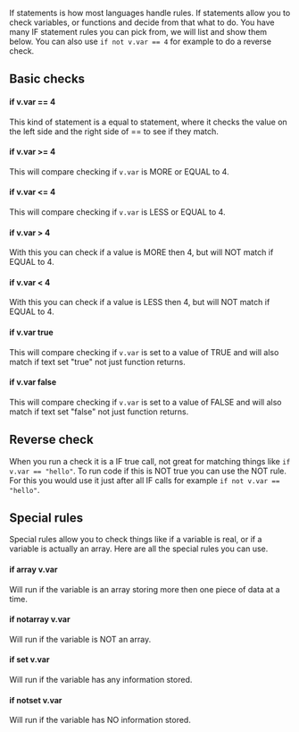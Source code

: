 If statements is how most languages handle rules. If statements allow you to check variables, or functions and decide from that what to do. You have many IF statement rules you can pick from, we will list and show them below. You can also use `if not v.var == 4` for example to do a reverse check.

## Basic checks

#### if v.var == 4
This kind of statement is a equal to statement, where it checks the value on the left side and the right side of == to see if they match.

#### if v.var >= 4
This will compare checking if `v.var` is MORE or EQUAL to 4.

#### if v.var <= 4
This will compare checking if `v.var` is LESS or EQUAL to 4.

#### if v.var > 4
With this you can check if a value is MORE then 4, but will NOT match if EQUAL to 4.

#### if v.var < 4
With this you can check if a value is LESS then 4, but will NOT match if EQUAL to 4.

#### if v.var true
This will compare checking if `v.var` is set to a value of TRUE and will also match if text set "true" not just function returns.

#### if v.var false
This will compare checking if `v.var` is set to a value of FALSE and will also match if text set "false" not just function returns.

## Reverse check
When you run a check it is a IF true call, not great for matching things like `if v.var == "hello"`. To run code if this is NOT true you can use the NOT rule. For this you would use it just after all IF calls for example `if not v.var == "hello"`.

## Special rules
Special rules allow you to check things like if a variable is real, or if a variable is actually an array. Here are all the special rules you can use.

#### if array v.var
Will run if the variable is an array storing more then one piece of data at a time.

#### if notarray v.var
Will run if the variable is NOT an array.

#### if set v.var
Will run if the variable has any information stored.

#### if notset v.var
Will run if the variable has NO information stored.
